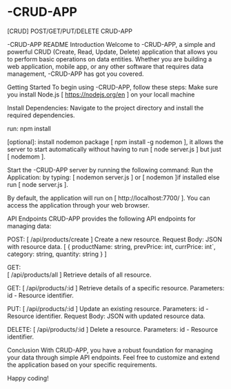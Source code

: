 # -CRUD-APP
[CRUD] POST/GET/PUT/DELETE
CRUD-APP


-CRUD-APP README Introduction Welcome to -CRUD-APP, a simple and powerful CRUD (Create, Read, Update, Delete) application that allows you to perform basic operations on data entities. Whether you are building a web application, mobile app, or any other software that requires data management, -CRUD-APP has got you covered.

Getting Started
To begin using -CRUD-APP, follow these steps: Make sure you install Node.js [ https://nodejs.org/en ] on your locall machine

Install Dependencies: Navigate to the project directory and install the required dependencies.

run: npm install

[optional]: install nodemon package [ npm install -g nodemon ], it allows the server to start automatically without having to run [ node server.js ] but just [ nodemom ].

Start the -CRUD-APP server by running the following command:
Run the Application: by typing: [ nodemon server.js ] or [ nodemon ]if installed else run [ node server.js ].

By default, the application will run on [ http://localhost:7700/ ]. You can access the application through your web browser.

API Endpoints CRUD-APP provides the following API endpoints for managing data:

POST:
[ /api/products/create ]
Create a new resource. Request Body: JSON with resource data.
[
{
productName: string,
prevPrice: int,
currPrice: int`,
category: string,
quantity: string
}
]


GET:  
[ /api/products/all ]
Retrieve details of all resource.

GET:
[ /api/products/:id ]
Retrieve details of a specific resource. Parameters: id - Resource identifier.

PUT:
[ /api/products/:id ]
Update an existing resource. Parameters: id - Resource identifier. Request Body: JSON with updated resource data.

DELETE:
[ /api/products/:id ]
Delete a resource. Parameters: id - Resource identifier.

Conclusion
With CRUD-APP, you have a robust foundation for managing your data through simple API endpoints. Feel free to customize and extend the application based on your specific requirements.

Happy coding!

